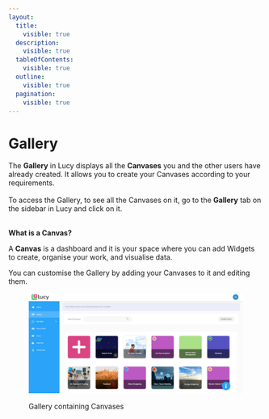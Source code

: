 ```yaml
---
layout:
  title:
    visible: true
  description:
    visible: true
  tableOfContents:
    visible: true
  outline:
    visible: true
  pagination:
    visible: true
---
```


# Gallery

The **Gallery** in Lucy displays all the **Canvases** you and the other users have already created. It allows you to create your Canvases according to your requirements.\
\
To access the Gallery, to see all the Canvases on it,  go to the **Gallery** tab on the sidebar in Lucy and click on it.&#x20;

\
**What is a Canvas?**

A **Canvas** is a dashboard and it is your space where you can add Widgets to create, organise your work, and visualise data.&#x20;

You can customise the Gallery by adding your Canvases to it and editing them.

<figure><img src="../.gitbook/assets/Gallery_2.png" alt=""><figcaption><p>Gallery containing Canvases</p></figcaption></figure>

